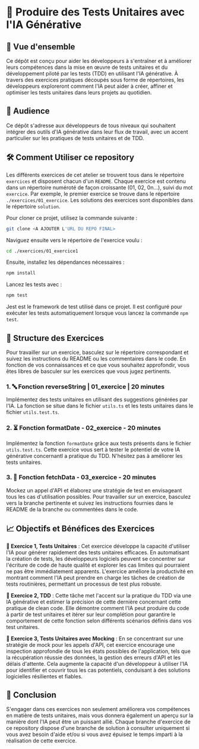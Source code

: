 # 🧪 Produire des Tests Unitaires avec l'IA Générative

## 👀 Vue d'ensemble

Ce dépôt est conçu pour aider les développeurs à s'entraîner et à améliorer leurs compétences dans la mise en œuvre de tests unitaires et du développement piloté par les tests (TDD) en utilisant l'IA générative. À travers des exercices pratiques découpés sous forme de répertoires, les développeurs exploreront comment l'IA peut aider à créer, affiner et optimiser les tests unitaires dans leurs projets au quotidien.

## 👤 Audience

Ce dépôt s'adresse aux développeurs de tous niveaux qui souhaitent intégrer des outils d'IA générative dans leur flux de travail, avec un accent particulier sur les pratiques de tests unitaires et de TDD.

## 🛠️ Comment Utiliser ce repository

Les différents exercices de cet atelier se trouvent tous dans le répertoire `exercices` et disposent chacun d'un `README`. Chaque exercice est contenu dans un répertoire numéroté de façon croissante (01, 02, 0n...), suivi du mot `exercice`. Par exemple, le premier exercice se trouve dans le répertoire `./exercices/01_exercice`. Les solutions des exercices sont disponibles dans le répertoire `solution`.

Pour cloner ce projet, utilisez la commande suivante :

```bash
git clone <A AJOUTER L'URL DU REPO FINAL>
```

Naviguez ensuite vers le répertoire de l'exercice voulu :

```bash
cd ./exercices/01_exercice1
```

Ensuite, installez les dépendances nécessaires :

```bash
npm install
```

Lancez les tests avec :

```bash
npm test
```

Jest est le framework de test utilisé dans ce projet. Il est configuré pour exécuter les tests automatiquement lorsque vous lancez la commande `npm test`.

## 🧩 Structure des Exercices
Pour travailler sur un exercice, basculez sur le répertoire correspondant et suivez les instructions du README ou les commentaires dans le code. En fonction de vos connaissances et ce que vous souhaitez approfondir, vous êtes libres de basculer sur les exercices que vous jugez pertinents.

### 1. 🔤 Fonction reverseString | 01_exercice | 20 minutes
Implémentez des tests unitaires en utilisant des suggestions générées par l'IA. La fonction se situe dans le fichier `utils.ts` et les tests unitaires dans le fichier `utils.test.ts`. 

### 2. ⏳ Fonction formatDate - 02_exercice - 20 minutes
Implémentez la fonction `formatDate` grâce aux tests présents dans le fichier `utils.test.ts`. Cette exercice vous sert à tester le potentiel de votre IA générative concernantl a pratique du TDD.
N'hésitez pas à améliorer les tests unitaires.

### 3. 👥 Fonction fetchData - 03_exercice - 20 minutes
Mockez un appel d'API et élaborez une stratégie de test en envisageant tous les cas d'utilisation possibles.
Pour travailler sur un exercice, basculez vers la branche pertinente et suivez les instructions fournies dans le README de la branche ou commentées dans le code.

## 📈 Objectifs et Bénéfices des Exercices

**📝 Exercice 1, Tests Unitaires** : Cet exercice développe la capacité d'utiliser l'IA pour générer rapidement des tests unitaires efficaces. En automatisant la création de tests, les développeurs logiciels peuvent se concentrer sur l'écriture de code de haute qualité et explorer les cas limites qui pourraient ne pas être immédiatement apparents. L'exercice améliore la productivité en montrant comment l'IA peut prendre en charge les tâches de création de tests routinières, permettant un processus de test plus robuste.

**🧩 Exercice 2, TDD** : Cette tâche met l'accent sur la pratique du TDD via une IA générative et estimer la précision de cette dernière concernant cette pratique de clean code. Elle démontre comment l'IA peut produire du code à partir de test unitaires et itérer sur leur complétion pour garantire le comportement de cette fonction selon différents scénarios définis dans vos test unitaires.

**🤖 Exercice 3, Tests Unitaires avec Mocking** : En se concentrant sur une stratégie de mock pour les appels d'API, cet exercice encourage une inspection approfondie de tous les états possibles de l'application, tels que la récupération réussie des données, la gestion des erreurs d'API et les délais d'attente. Cela augmente la capacité d'un développeur à utiliser l'IA pour identifier et couvrir tous les cas potentiels, conduisant à des solutions logicielles résilientes et fiables.

## 🎯 Conclusion
S'engager dans ces exercices non seulement améliorera vos compétences en matière de tests unitaires, mais vous donnera également un aperçu sur la manière dont l'IA peut être un puissant allié. Chaque branche d'exercice de ce repository dispose d'une branche de solution à consulter uniquement si vous avez besoin d'aide et/ou si vous avez épuisez le temps imparti à la réalisation de cette exercice.
